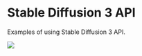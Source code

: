 # Stable Diffusion 3 API
Examples of using Stable Diffusion 3 API.

<a href="https://colab.research.google.com/github/sagiodev/stable-diffusion-3-api/blob/main/Stable_Diffusion_3_API.ipynb"><img src="https://camo.githubusercontent.com/f5e0d0538a9c2972b5d413e0ace04cecd8efd828d133133933dfffec282a4e1b/68747470733a2f2f636f6c61622e72657365617263682e676f6f676c652e636f6d2f6173736574732f636f6c61622d62616467652e737667"></a>
